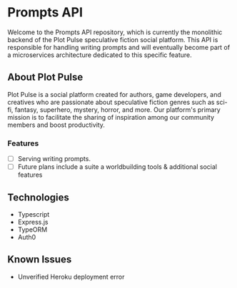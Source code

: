 # Prompts API

Welcome to the Prompts API repository, which is currently the monolithic backend of the Plot Pulse speculative fiction social platform. This API is responsible for handling writing prompts and will eventually become part of a microservices architecture dedicated to this specific feature.

## About Plot Pulse

Plot Pulse is a social platform created for authors, game developers, and creatives who are passionate about speculative fiction genres such as sci-fi, fantasy, superhero, mystery, horror, and more. Our platform's primary mission is to facilitate the sharing of inspiration among our community members and boost productivity.

### Features
- [ ] Serving writing prompts.
- [ ] Future plans include a suite a worldbuilding tools & additional social features

## Technologies
- Typescript
- Express.js
- TypeORM
- Auth0

## Known Issues
- Unverified Heroku deployment error



